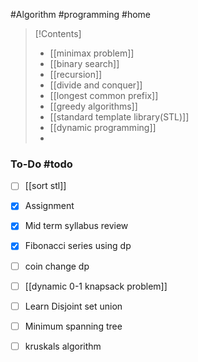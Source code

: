 #Algorithm #programming #home

>[!Contents]
>- [[minimax problem]]
>- [[binary search]]
>- [[recursion]]
>- [[divide and conquer]]
>- [[longest common prefix]]
>- [[greedy algorithms]]
>- [[standard template library(STL)]]
>- [[dynamic programming]]
>- 

### To-Do #todo 

- [ ]  [[sort stl]]
- [x] Assignment
- [x] Mid term syllabus review
- [x] Fibonacci series using dp
- [ ] coin change dp
- [ ] [[dynamic 0-1 knapsack problem]]
- [ ] Learn Disjoint set union
- [ ] Minimum spanning tree
- [ ] kruskals algorithm

